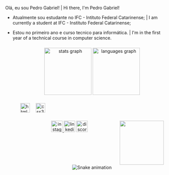 

Olá, eu sou Pedro Gabriel! | Hi there, I'm Pedro Gabriel!


<ul>
<li>

Atualmente sou estudante no IFC - Intituto Federal Catarinense; | I am currently a student at IFC - Instituto Federal Catarinense;
</li>

<li>
Estou no primeiro ano e curso tecnico para informática. | I'm in the first year of a technical course in computer science.
</li>
<ul>



###

<div align="center">
  <img src="https://github-readme-stats.vercel.app/api?username=pedroBanfi&hide_title=false&hide_rank=false&show_icons=true&include_all_commits=true&count_private=true&disable_animations=false&theme=dracula&locale=en&hide_border=false" height="150" alt="stats graph"  />
  <img src="https://github-readme-stats.vercel.app/api/top-langs?username=pedroBanfi&locale=en&hide_title=false&layout=compact&card_width=320&langs_count=5&theme=dracula&hide_border=false" height="150" alt="languages graph"  />
</div>

###

<div align="left">
  <img src="https://cdn.jsdelivr.net/gh/devicons/devicon/icons/html5/html5-original.svg" height="30" alt="html5 logo"  />
  <img width="12" />
  <img src="https://cdn.jsdelivr.net/gh/devicons/devicon/icons/css3/css3-original.svg" height="30" alt="css3 logo"  />
</div>

###

<img align="right" height="140" src="https://img.freepik.com/vetores-premium/jovem-desenho-de-ilustracao-vetorial-de-personagem-de-estilo-anime-manga-anime-boy_147933-4741.jpg?semt=ais_hybrid&w=740&q=80"  />

###

<div align="center">
  <a href="https://www.instagram.com/pedryz4_/" target="_blank">
    <img src="https://img.shields.io/static/v1?message=Instagram&logo=instagram&label=&color=E4405F&logoColor=white&labelColor=&style=for-the-badge" height="36" alt="instagram logo"  />
  </a>
  <img src="https://img.shields.io/static/v1?message=LinkedIn&logo=linkedin&label=&color=0077B5&logoColor=white&labelColor=&style=for-the-badge" height="36" alt="linkedin logo"  />
  <a href="https://discord.com/channels/@void_phanto__72015" target="_blank">
    <img src="https://img.shields.io/static/v1?message=Discord&logo=discord&label=&color=7289DA&logoColor=white&labelColor=&style=for-the-badge" height="36" alt="discord logo"  />
  </a>
</div>

###

<br clear="both">


 <div align = "center"> 
 <img src="https://raw.githubusercontent.com/pedroBanfi/pedroBanfi/output/snake.svg" alt="Snake animation" />
 </div>



###
